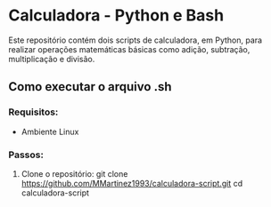 # Calculadora - Python e Bash

Este repositório contém dois scripts de calculadora, em Python, para realizar operações matemáticas básicas como adição, subtração, multiplicação e divisão.


## **Como executar o arquivo .sh**

### Requisitos:
- Ambiente Linux

### Passos:
1. Clone o repositório:
   git clone https://github.com/MMartinez1993/calculadora-script.git
   cd calculadora-script
